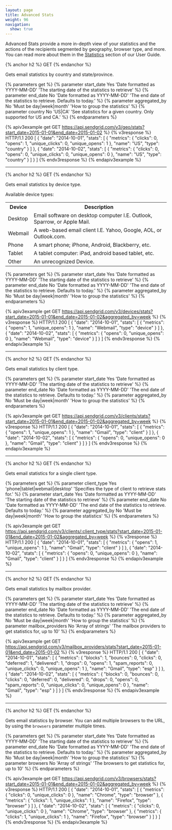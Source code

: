 ```yaml
---
layout: page
title: Advanced Stats
weight: 96
navigation:
  show: true
---
```


Advanced Stats provide a more in-depth view of your statistics and the actions of the recipients segmented by geography, browser type, and more. You can read more about them in the [Statistics]({{root_url}}/User_Guide/Delivery_Metrics/advanced_statistics.html) section of our User Guide.

{% anchor h2 %}
GET
{% endanchor %}

Gets email statistics by country and state/province.

{% parameters get %}
 {% parameter start_date Yes 'Date formatted as YYYY-MM-DD' 'The starting date of the statistics to retrieve' %}
 {% parameter end_date No 'Date formatted as YYYY-MM-DD' 'The end date of the statistics to retrieve. Defaults to today.' %}
 {% parameter aggregated_by No 'Must be day|week|month' 'How to group the statistics' %}
 {% parameter country No 'US|CA' 'See statistics for a given country. Only supported for US and CA.' %}
{% endparameters %}

{% apiv3example get GET https://api.sendgrid.com/v3/geo/stats?start_date=2015-01-01&end_date=2015-01-02 %}
{% v3response %}
HTTP/1.1 200
[
  {
    "date": "2014-10-01",
    "stats": [
      {
        "metrics": {
          "clicks": 0,
          "opens": 1,
          "unique_clicks": 0,
          "unique_opens": 1
        },
        "name": "US",
        "type": "country"
      }
    ]
  },
  {
    "date": "2014-10-02",
    "stats": [
      {
        "metrics": {
          "clicks": 0,
          "opens": 0,
          "unique_clicks": 0,
          "unique_opens": 0
        },
        "name": "US",
        "type": "country"
      }
    ]
  }
]
{% endv3response %}
{% endapiv3example %}

* * * * *

{% anchor h2 %}
GET
{% endanchor %}

Gets email statistics by device type.

Available device types:

<table class="table table-striped">
  <tr>
    <th>Device</th>
    <th>Description</th>
  </tr>
  <tr>
    <td>Desktop</td>
    <td>Email software on desktop computer I.E. Outlook, Sparrow, or
      Apple Mail.</td>
  </tr>
  <tr>
    <td>Webmail</td>
    <td>A web-based email client I.E. Yahoo, Google, AOL, or
      Outlook.com.</td>
  </tr>
  <tr>
    <td>Phone</td>
    <td>A smart phone; iPhone, Android, Blackberry, etc.</td>
  </tr>
  <tr>
    <td>Tablet</td>
    <td>A tablet computer: iPad, android based tablet, etc.</td>
  </tr>
  <tr>
    <td>Other</td>
    <td>An unrecognized Device.</td>
  </tr>
</table>

{% parameters get %}
 {% parameter start_date Yes 'Date formatted as YYYY-MM-DD' 'The starting date of the statistics to retrieve' %}
 {% parameter end_date No 'Date formatted as YYYY-MM-DD' 'The end date of the statistics to retrieve. Defaults to today.' %}
 {% parameter aggregated_by No 'Must be day|week|month' 'How to group the statistics' %}
{% endparameters %}

{% apiv3example get GET https://api.sendgrid.com/v3/devices/stats?start_date=2015-01-01&end_date=2015-01-02&aggregated_by=week %}
{% v3response %}
HTTP/1.1 200
[
  {
    "date": "2014-10-01",
    "stats": [
      {
        "metrics": {
          "opens": 1,
          "unique_opens": 1
        },
        "name": "Webmail",
        "type": "device"
      }
    ]
  },
  {
    "date": "2014-10-02",
    "stats": [
      {
        "metrics": {
          "opens": 0,
          "unique_opens": 0
        },
        "name": "Webmail",
        "type": "device"
      }
    ]
  }
]
{% endv3response %}
{% endapiv3example %}

* * * * *

{% anchor h2 %}
GET
{% endanchor %}

Gets email statistics by client type.

{% parameters get %}
 {% parameter start_date Yes 'Date formatted as YYYY-MM-DD' 'The starting date of the statistics to retrieve' %}
 {% parameter end_date No 'Date formatted as YYYY-MM-DD' 'The end date of the statistics to retrieve. Defaults to today.' %}
 {% parameter aggregated_by No 'Must be day|week|month' 'How to group the statistics' %}
{% endparameters %}

{% apiv3example get GET https://api.sendgrid.com/v3/clients/stats?start_date=2015-01-01&end_date=2015-01-02&aggregated_by=week %}
{% v3response %}
HTTP/1.1 200
[
  {
    "date": "2014-10-01",
    "stats": [
      {
        "metrics": {
          "opens": 1,
          "unique_opens": 1
        },
        "name": "Gmail",
        "type": "client"
      }
    ]
  },
  {
    "date": "2014-10-02",
    "stats": [
      {
        "metrics": {
          "opens": 0,
          "unique_opens": 0
        },
        "name": "Gmail",
        "type": "client"
      }
    ]
  }
]
{% endv3response %}
{% endapiv3example %}

* * * * *

{% anchor h2 %}
GET
{% endanchor %}

Gets email statistics for a single client type.

{% parameters get %}
 {% parameter client_type Yes 'phone|tablet|webmail|desktop' 'Specifies the type of client to retrieve stats for.' %}
 {% parameter start_date Yes 'Date formatted as YYYY-MM-DD' 'The starting date of the statistics to retrieve' %}
 {% parameter end_date No 'Date formatted as YYYY-MM-DD' 'The end date of the statistics to retrieve. Defaults to today.' %}
 {% parameter aggregated_by No 'Must be day|week|month' 'How to group the statistics' %}
{% endparameters %}

{% apiv3example get GET https://api.sendgrid.com/v3/clients/:client_type/stats?start_date=2015-01-01&end_date=2015-01-02&aggregated_by=week %}
{% v3response %}
HTTP/1.1 200
[
  {
    "date": "2014-10-01",
    "stats": [
      {
        "metrics": {
          "opens": 1,
          "unique_opens": 1
        },
        "name": "Gmail",
        "type": "client"
      }
    ]
  },
  {
    "date": "2014-10-02",
    "stats": [
      {
        "metrics": {
          "opens": 0,
          "unique_opens": 0
        },
        "name": "Gmail",
        "type": "client"
      }
    ]
  }
]
{% endv3response %}
{% endapiv3example %}

* * * * *

{% anchor h2 %}
GET
{% endanchor %}

Gets email statistics by mailbox provider.

{% parameters get %}
 {% parameter start_date Yes 'Date formatted as YYYY-MM-DD' 'The starting date of the statistics to retrieve' %}
 {% parameter end_date No 'Date formatted as YYYY-MM-DD' 'The end date of the statistics to retrieve. Defaults to today.' %}
 {% parameter aggregated_by No 'Must be day|week|month' 'How to group the statistics' %}
 {% parameter mailbox_providers No 'Array of strings' 'The mailbox providers to get statistics for, up to 10' %}
{% endparameters %}

{% apiv3example get GET https://api.sendgrid.com/v3/mailbox_providers/stats?start_date=2015-01-01&end_date=2015-01-02 %}
{% v3response %}
HTTP/1.1 200
[
  {
    "date": "2014-10-01",
    "stats": [
      {
        "metrics": {
          "blocks": 1,
          "bounces": 0,
          "clicks": 0,
          "deferred": 1,
          "delivered": 1,
          "drops": 0,
          "opens": 1,
          "spam_reports": 0,
          "unique_clicks": 0,
          "unique_opens": 1
        },
        "name": "Gmail",
        "type": "esp"
      }
    ]
  },
  {
    "date": "2014-10-02",
    "stats": [
      {
        "metrics": {
          "blocks": 0,
          "bounces": 0,
          "clicks": 0,
          "deferred": 0,
          "delivered": 0,
          "drops": 0,
          "opens": 0,
          "spam_reports": 0,
          "unique_clicks": 0,
          "unique_opens": 0
        },
        "name": "Gmail",
        "type": "esp"
      }
    ]
  }
]
{% endv3response %}
{% endapiv3example %}

* * * * *

{% anchor h2 %}
GET
{% endanchor %}

Gets email statistics by browser. You can add multiple browsers to the URL, by using the `browsers` parameter multiple times.

{% parameters get %}
 {% parameter start_date Yes 'Date formatted as YYYY-MM-DD' 'The starting date of the statistics to retrieve' %}
 {% parameter end_date No 'Date formatted as YYYY-MM-DD' 'The end date of the statistics to retrieve. Defaults to today.' %}
 {% parameter aggregated_by No 'Must be day|week|month' 'How to group the statistics' %}
 {% parameter browsers No 'Array of strings' 'The browsers to get statistics for, up to 10' %}
{% endparameters %}

{% apiv3example get GET https://api.sendgrid.com/v3/browsers/stats?start_date=2015-01-01&end_date=2015-01-02&aggregated_by=week %}
{% v3response %}
HTTP/1.1 200
[
  {
    "date": "2014-10-01",
    "stats": [
      {
        "metrics": {
          "clicks": 0,
          "unique_clicks": 0
        },
        "name": "Chrome",
        "type": "browser"
      },
      {
        "metrics": {
          "clicks": 1,
          "unique_clicks": 1
        },
        "name": "Firefox",
        "type": "browser"
      }
    ]
  },
  {
    "date": "2014-10-02",
    "stats": [
      {
        "metrics": {
          "clicks": 0,
          "unique_clicks": 0
        },
        "name": "Chrome",
        "type": "browser"
      },
      {
        "metrics": {
          "clicks": 1,
          "unique_clicks": 1
        },
        "name": "Firefox",
        "type": "browser"
      }
    ]
  }
]
{% endv3response %}
{% endapiv3example %}
